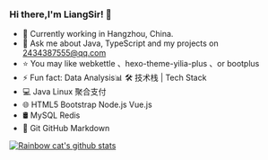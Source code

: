 ### Hi there,I'm LiangSir! 👋
* 🌱 Currently working in Hangzhou, China.
* 💬 Ask me about Java, TypeScript and my projects on 2434387555@qq.com
* ⭐ You may like webkettle 、hexo-theme-yilia-plus 、or bootplus
* ⚡ Fun fact: Data Analysis📊
🛠 技术栈 | Tech Stack
* 💻   Java Linux 聚合支付
* 🌐   HTML5 Bootstrap Node.js Vue.js
* 🛢   MySQL Redis
* 🔧  Git GitHub Markdown

<!--
**LiangSir-67/LiangSir-67** is a ✨ _special_ ✨ repository because its `README.md` (this file) appears on your GitHub profile.

Here are some ideas to get you started:

- 🔭 I’m currently working on ...
- 🌱 I’m currently learning ...
- 👯 I’m looking to collaborate on ...
- 🤔 I’m looking for help with ...
- 💬 Ask me about ...
- 📫 How to reach me: ...
- 😄 Pronouns: ...
- ⚡ Fun fact: ...
-->
[![Rainbow cat's github stats](https://github-readme-stats.vercel.app/api?username=LiangSir-67&show_icons=true)](https://github.com/anuraghazra/github-readme-stats)
